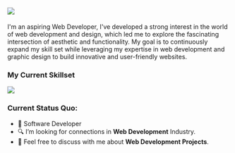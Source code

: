 <h1><img src="https://readme-typing-svg.herokuapp.com?color=2C658F&lines=HI!+I'M+ARIEL;A+Web+Developer;" /></h1> 
<p>I'm an aspiring Web Developer, I've developed a strong interest in the world of web development and design, which led me to explore the fascinating intersection of aesthetic and functionality. My goal is to continuously expand my skill set while leveraging my expertise in web development and graphic design to build innovative and user-friendly websites.</p>

### My Current Skillset
<img src="https://skillicons.dev/icons?i=html,css,js,react,git,github,photoshop,figma,vscode&theme=dark&perline=10" />

### Current Status Quo:
- 💼 Software Developer
- 🔍 I’m looking for connections in <strong>Web Development</strong> Industry.
- 💬 Feel free to discuss with me about <strong>Web Development Projects</strong>.

